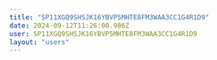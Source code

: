 ```yaml
---
title: "SP11XGQ9SHSJK16YBVP5MHTE8FM3WAA3CC1G4R1D9"
date: 2024-09-12T11:26:00.986Z
user: SP11XGQ9SHSJK16YBVP5MHTE8FM3WAA3CC1G4R1D9
layout: "users"
---
```

    